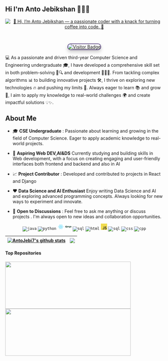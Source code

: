 ##  Hi I'm Anto Jebikshan 👋🙋‍♂️

<p align="center"><a href="https://github.com/AntoJebi7"><img height="200px" width="90%" alt="👋 Hi, I’m Anto Jebikshan — a passionate coder with a knack for turning coffee into code. 🚀" src="./assets/banner.gif" /></a></p>

<br />

<p align="center">
  <a href="#">
    <img 
      src="https://api.visitorbadge.io/api/VisitorHit?user=AntoJebi7&repo=github-visitors-badge&countColor=%237B1E7A" 
      alt="Visitor Badge"
      width="180"
      height="35"
      style="border: 2px solid #624E88; border-radius: 12px; box-shadow: 0 6px 12px rgba(0, 0, 0, 0.2);"
    />
  </a>
</p>

💻 As a passionate and driven third-year Computer Science and Engineering undergraduate 🎓, I have developed a comprehensive skill set in both problem-solving 🧠🔍 and development 👨‍💻💡. From tackling complex algorithms 📊 to building innovative projects 🛠️, I thrive on exploring new technologies 🔥 and pushing my limits 🚀. Always eager to learn 📚 and grow 🌱, I aim to apply my knowledge to real-world challenges 🌍 and create impactful solutions 💡✨.

## About Me

- 🎓 **CSE Undergraduate** : 
  Passionate about learning and growing in the field of Computer Science. Eager to apply academic knowledge to real-world projects.

- 💼 **Aspiring Web DEV,AI&DS**
  Currently studying and building skills in Web development, with a focus on creating engaging and user-friendly interfaces both frontend and backend and also in AI

- 📈 **Project Contributor** : 
  Developed and contributed to projects in React and Django 

- ❤️ **Data Science and AI Enthusiast**
  Enjoy writing Data Science and AI and exploring advanced programming concepts. Always looking for new ways to experiment and innovate.

- 💬 **Open to Discussions** : 
  Feel free to ask me anything or discuss projects . I'm always open to new ideas and collaboration opportunities.




<div align="center">
  <code><img height="20" alt="java" src="https://cdn.jsdelivr.net/gh/devicons/devicon@latest/icons/java/java-original-wordmark.svg"></code>
  <code><img height="20" alt="python" src="https://cdn.jsdelivr.net/gh/devicons/devicon@latest/icons/python/python-original-wordmark.svg"></code>
  <code><img height="20" alt="react" src="https://raw.githubusercontent.com/github/explore/80688e429a7d4ef2fca1e82350fe8e3517d3494d/topics/react/react.png"></code>
  <code><img height="20" alt="django" src="https://raw.githubusercontent.com/github/explore/96943574ba0c0340ba6ea1e6f768e9abe43e34e1/topics/django/django.png"></code>
  <code><img height="20" alt="sql" src="https://cdn.jsdelivr.net/gh/devicons/devicon@latest/icons/azuresqldatabase/azuresqldatabase-original.svg"></code>
  <code><img height="20" alt="html" src="https://cdn.jsdelivr.net/gh/devicons/devicon@latest/icons/html5/html5-original.svg"></code>
  <code><img height="20" alt="javascript" src="https://raw.githubusercontent.com/github/explore/80688e429a7d4ef2fca1e82350fe8e3517d3494d/topics/javascript/javascript.png"></code>
  <code><img height="20" alt="sql" src="https://cdn.jsdelivr.net/gh/devicons/devicon@latest/icons/azuresqldatabase/azuresqldatabase-original.svg"></code>
  <code><img height="20" alt="css" src="https://cdn.jsdelivr.net/gh/devicons/devicon@latest/icons/css3/css3-original.svg"></code>
  <code><img height="20" alt="cpp" src="https://cdn.jsdelivr.net/gh/devicons/devicon@latest/icons/cplusplus/cplusplus-original.svg"></code>
</div>



| <a href="https://github.com/AntoJebi7/github-readme-stats"><img align="center" src="https://github-readme-stats.vercel.app/api?username=AntoJebi7&show_icons=true&include_all_commits=true&theme=buefy&hide_border=true" alt="AntoJebi7's github stats" /></a> | <a href="https://github.com/AntoJebi7/github-readme-stats"><img align="center" src="https://github-readme-stats.vercel.app/api/top-langs/?username=AntoJebi7&layout=compact&theme=buefy&hide_border=true" /></a> |
| ------------- | ------------- |

#### Top Repositories

<a href="https://github.com/AntoJebi7/Python-Speech-Recognition">
  <img align="center" width="400" height="150" src="https://github-readme-stats.vercel.app/api/pin/?username=AntoJebi7&repo=Python-Speech-Recognition&theme=aura" />
</a>
<a href="https://github.com/AntoJebi7/Django_Essentials_with_SQL_DB">
  <img align="center" width="400" height="150" src="https://github-readme-stats.vercel.app/api/pin/?username=AntoJebi7&repo=Django_Essentials_with_SQL_DB&theme=aura" />
</a>






<br />
<br />


